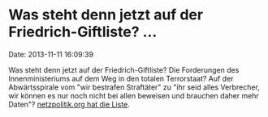 Was steht denn jetzt auf der Friedrich-Giftliste? \...
======================================================

Date: 2013-11-11 16:09:39

Was steht denn jetzt auf der Friedrich-Giftliste? Die Forderungen des
Innenministeriums auf dem Weg in den totalen Terrorstaat? Auf der
Abwärtsspirale vom \"wir bestrafen Straftäter\" zu \"ihr seid alles
Verbrecher, wir können es nur noch nicht bei allen beweisen und brauchen
daher mehr Daten\"? [netzpolitik.org hat die
Liste](https://netzpolitik.org/2013/die-wunschliste-des-bundesinnenministerium-fuer-mehr-ueberwachung/).
